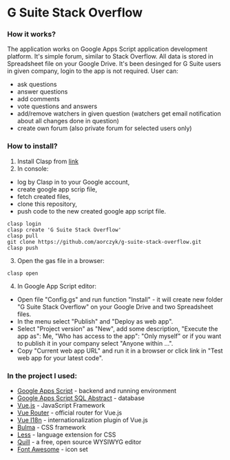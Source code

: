 # G Suite Stack Overflow

### How it works?
The application works on Google Apps Script application development platform. It's simple forum, similar to Stack Overflow. All data is stored in Spreadsheet file on your Google Drive. It's been desinged for G Suite users in given company, login to the app is not required. User can:
 - ask questions 
 - answer questions
 - add comments
 - vote questions and answers
 - add/remove watchers in given question (watchers get email notification about all changes done in question)
 - create own forum (also private forum for selected users only)
 
### How to install?
1. Install Clasp from [link](https://github.com/google/clasp)
2. In console: 
 - log by Clasp in to your Google account,
 - create google app scrip file,
 - fetch created files,
 - clone this repository,
 - push code to the new created google app script file.
```
clasp login
clasp create 'G Suite Stack Overflow'
clasp pull
git clone https://github.com/aorczyk/g-suite-stack-overflow.git
clasp push
```
3. Open the gas file in a browser:
```
clasp open
```
4. In Google App Script editor:
 - Open file "Config.gs" and run function "Install" - it will create new folder "G Suite Stack Overflow" on your Google Drive and two Spreadsheet files.
 - In the menu select "Publish" and "Deploy as web app".
 - Select "Project version" as "New", add some description, "Execute the app as": Me, "Who has access to the app": "Only myself" or if you want to publish it in your company select "Anyone within ...".
 - Copy "Current web app URL" and run it in a browser or click link in "Test web app for your latest code".


### In the project I used:
 - [Google Apps Script](https://developers.google.com/apps-script/overview) - backend and running environment
 - [Google Apps Script SQL Abstract](https://github.com/aorczyk/gas-sql-abstract) - database
 - [Vue.js](https://vuejs.org/) - JavaScript Framework
 - [Vue Router](https://router.vuejs.org/) - official router for Vue.js
 - [Vue I18n](https://kazupon.github.io/vue-i18n/introduction.html) - internationalization plugin of Vue.js
 - [Bulma](https://bulma.io/) - CSS framework
 - [Less](http://lesscss.org/) - language extension for CSS
 - [Quill](https://quilljs.com/) - a free, open source WYSIWYG editor
 - [Font Awesome](https://fontawesome.com/) - icon set
